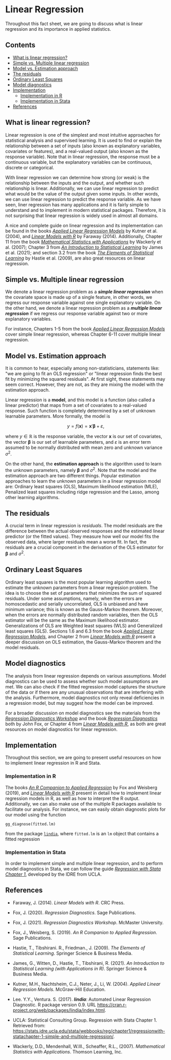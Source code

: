 <link rel="stylesheet" href="https://cdn.jsdelivr.net/npm/katex@0.15.2/dist/katex.min.css" integrity="sha384-MlJdn/WNKDGXveldHDdyRP1R4CTHr3FeuDNfhsLPYrq2t0UBkUdK2jyTnXPEK1NQ" crossorigin="anonymous">
<script defer src="https://cdn.jsdelivr.net/npm/katex@0.15.2/dist/katex.min.js" integrity="sha384-VQ8d8WVFw0yHhCk5E8I86oOhv48xLpnDZx5T9GogA/Y84DcCKWXDmSDfn13bzFZY" crossorigin="anonymous"></script>
<script defer src="https://cdn.jsdelivr.net/npm/katex@0.15.2/dist/contrib/auto-render.min.js" integrity="sha384-+XBljXPPiv+OzfbB3cVmLHf4hdUFHlWNZN5spNQ7rmHTXpd7WvJum6fIACpNNfIR" crossorigin="anonymous"
    onload="renderMathInElement(document.body);"></script>

# Linear Regression

Throughout this fact sheet, we are going to discuss what is linear regression and its importance in applied statistics.

## Contents

- [What is linear regression?](#what_is_LR)
- [Simple vs. Multiple linear regression](#SLR_vs_MLR)
- [Model vs. Estimation approach](#LR_model_vs_estimation)
- [The residuals](#LR_residuals)
- [Ordinary Least Squares](#LR_OLS)
- [Model diagnostics](#LR_diagnostics)
- [Implementation](#LR_implementation)
    - [Implementation in R](#LR_in_r)
    - [Implementation in Stata](#LR_in_stata)
- [References](#LR_ref)

## <a class=anchor id=what_is_LR></a> What is linear regression?


Linear regression is one of the simplest and most intuitive approaches for statistical analysis and supervised learning. It is used to find or explain the relationship between a set of inputs (also known as explanatory variables, covariates or features), and a real-valued output (also known as the response variable). Note that in linear regression, the response must be a continuous variable, but the explanatory variables can be continuous, discrete or categorical. 

With linear regression we can determine how strong (or weak) is the relationship between the inputs and the output, and whether such relationship is linear. Additionally, we can use linear regression to predict what would be the value of the output given some inputs. In other words, we can use linear regression to predict the response variable. As we have seen, liner regression has many applications and it is fairly simple to understand and to implement in modern statistical packages. Therefore, it is not surprising that linear regression is widely used in almost all domains.

A nice and complete guide on linear regression and its implementation can be found in the books [*Applied Linear Regression Models*](https://ebookcentral.proquest.com/lib/anu/detail.action?docID=6198596) by Kutner et al. (2004), and [*Linear Models with R*](https://julianfaraway.github.io/faraway/LMR/) by Faraway (2014). Additionally, Chapter 11 from the book [*Mathematical Statistics with Applications*](https://au.cengage.com/c/isbn/9780495110811/) by Wackerly et al. (2007); Chapter 3 from [*An Introduction to Statistical Learning*](https://www.statlearning.com/) by James et al. (2021); and section 3.2 from the book [*The Elements of Statistical Learning*](https://web.stanford.edu/~hastie/ElemStatLearn/) by Hastie et al. (2009), are also great resources on linear regression. 

## <a class=anchor id=SLR_vs_MLR></a> Simple vs. Multiple linear regression

We denote a linear regression problem as a ***simple linear regression*** when the covariate space is made up of a single feature, in other words, we regress our response variable against one single explanatory variable. On the other hand, we denote a linear regression problem as a ***multiple linear regression*** if we regress our response variable against two or more explanatory variables. 

For instance, Chapters 1-5 from the book [*Applied Linear Regression Models*](https://ebookcentral.proquest.com/lib/anu/detail.action?docID=6198596) cover simple linear regression, whereas Chapter 6-11 cover multiple linear regression.

## <a class=anchor id=LR_model_vs_estimation></a> Model vs. Estimation approach

It is common to hear, especially among non-statisticians, statements like: "we are going to fit an OLS regression" or "linear regression finds the best fit by minimizing the squared residuals". At first sight, these statements may seem correct. However, they are not, as they are mixing the model with the estimation approach. 

Linear regression is a **model**, and this model is a function (also called a linear predictor) that maps from a set of covariates to a real-valued response. Such function is completely determined by a set of unknown learnable parameters. More formally, the model is 

$$ y = f(\mathbf{x}) = \mathbf{x}'\boldsymbol{\beta} + \varepsilon,$$

where $y\in\mathbb{R}$ is the response variable, the vector $\mathbf{x}$ is our set of covariates, the vector $\boldsymbol{\beta}$ is our set of learnable parameters, and $\varepsilon$ is an error term assumed to be normally distributed with mean zero and unknown variance $\sigma^2$.

On the other hand, the **estimation approach** is the algorithm used to learn the unknown parameters, namely $\boldsymbol{\beta}$ and $\sigma^2$. Note that the model and the estimation approach are two different things. Popular estimation approaches to learn the unknown parameters in a linear regression model are: Ordinary least squares (OLS), Maximum likelihood estimation (MLE), Penalized least squares including ridge regression and the Lasso, among other learning algorithms.   

## <a class=anchor id=LR_residuals></a> The residuals

A crucial term in linear regression is *residuals*. The model residuals are the difference between the actual observed responses and the estimated linear predictor (or the fitted values). They measure how well our model fits the observed data, where larger residuals mean a worse fit. In fact, the residuals are a crucial component in the derivation of the OLS estimator for $\boldsymbol{\beta}$ and $\sigma^{2}$.

## <a class=anchor id=LR_OLS></a> Ordinary Least Squares

Ordinary least squares is the most popular learning algorithm used to estimate the unknown parameters from a linear regression problem. The idea is to choose the set of parameters that minimizes the sum of squared residuals. Under some assumptions, namely, when the errors are homoscedastic and serially uncorrelated, OLS is unbiased and have minimum variance; this is known as the Gauss-Markov theorem. Moreover, when the errors are normally distributed random variables, then the OLS estimator will be the same as the Maximum likelihood estimator. Generalizations of OLS are Weighted least squares (WLS) and Generalized least squares (GLS). Sections 1.6 and 6.3 from the book [*Applied Linear Regression Models*](https://ebookcentral.proquest.com/lib/anu/detail.action?docID=6198596), and Chapter 2 from [*Linear Models with R*](https://julianfaraway.github.io/faraway/LMR/) present a deeper discussion on OLS estimation, the Gauss-Markov theorem and the model residuals.

## <a class=anchor id=LR_diagnostics></a> Model diagnostics

The analysis from linear regression depends on various assumptions. Model diagnostics can be used to assess whether such model assumptions are met. We can also check if the fitted regression model captures the structure of the data or if there are any unusual observations that are interfering with the analysis. Furthermore, model diagnostics not only reveal deficiencies in a regression model, but may suggest how the model can be improved. 

For a broader discussion on model diagnostics see the materials from the [*Regression Diagnostics Workshop*](https://tinyurl.com/SORA-TABA-diagnostics) and the book [*Regression Diagnostics*](https://socialsciences.mcmaster.ca/jfox/Books/RegressionDiagnostics/index.html) both by John Fox, or Chapter 4 from [*Linear Models with R*](https://julianfaraway.github.io/faraway/LMR/), as both are great resources on model diagnostics for linear regression.

## <a class=anchor id=LR_implementation></a> Implementation

Throughout this section, we are going to present useful resources on how to implement linear regression in R and Stata.

### <a class=anchor id=LR_in_r></a> Implementation in R

The books [*An R Companion to Applied Regression*](https://socialsciences.mcmaster.ca/jfox/Books/Companion/index.html) by Fox and Weisberg (2019), and  [*Linear Models with R*](https://julianfaraway.github.io/faraway/LMR/) present in detail how to implement linear regression models in R, as well as how to interpret the R output. Additionally, we can also make use of the multiple R packages available to facilitate our analysis. For instance, we can easily obtain diagnostic plots for our model using the function

```{r}
gg_diagnose(fitted.lm)
```
from the package [```lindia```](https://cran.r-project.org/package=lindia), where ```fitted.lm``` is an ```lm``` object that contains a fitted regression

### <a class=anchor id=LR_in_stata></a> Implementation in Stata

In order to implement simple and multiple linear regression, and to perform model diagnostics in Stata, we can follow the guide [*Regression with Stata Chapter 1*](https://stats.idre.ucla.edu/stata/webbooks/reg/chapter1/regressionwith-statachapter-1-simple-and-multiple-regression/), developed by the IDRE from UCLA. 

## <a class=anchor id=LR_ref></a> References

* Faraway, J. (2014). *Linear Models with R*. CRC Press.

* Fox, J. (2020). *Regression Diagnostics*. Sage Publications.

* Fox, J. (2021). *Regression Diagnostics Workshop*. McMaster University.

* Fox, J., Weisberg, S. (2019). *An R Companion to Applied Regression*. Sage Publications.

* Hastie, T., Tibshirani. R., Friedman., J. (2009). *The Elements of Statistical Learning*. Springer Science & Business Media.

* James, G., Witten, D., Hastie, T., Tibshirani, R. (2021). *An Introduction to Statistical Learning (with Applications in R)*. Springer Science & Business Media.

* Kutner, M.H., Nachtsheim, C.J., Neter, J., Li, W. (2004). *Applied Linear Regression Models*. McGraw-Hill Education.

+ Lee. Y.Y., Ventura. S. (2017). ***lindia***: Automated Linear Regression Diagnostic. R package version 0.9. URL https://cran.r-project.org/web/packages/lindia/index.html.

* UCLA: Statistical Consulting Group. Regression with Stata Chapter 1. Retrieved from: https://stats.idre.ucla.edu/stata/webbooks/reg/chapter1/regressionwith-statachapter-1-simple-and-multiple-regression/.

* Wackerly, D.D., Mendenhall, W.III., Scheaffer, R.L., (2007). *Mathematical Statistics with Applications*. Thomson Learning, Inc.




